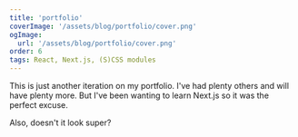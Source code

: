 ```yaml
---
title: 'portfolio'
coverImage: '/assets/blog/portfolio/cover.png'
ogImage:
  url: '/assets/blog/portfolio/cover.png'
order: 6
tags: React, Next.js, (S)CSS modules
---
```


This is just another iteration on my portfolio. I've had plenty others and will have plenty more. But I've been wanting to learn Next.js so it was the perfect excuse.

Also, doesn't it look super?
